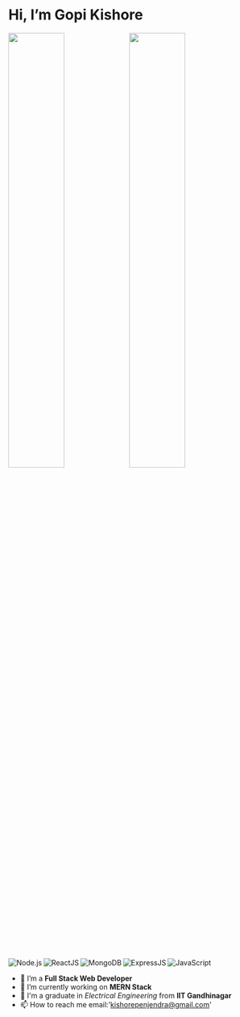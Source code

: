   # Hi, I’m **Gopi Kishore**
  <img align='left' width='47%' src='https://github-readme-stats.vercel.app/api?username=gopikish1998&show_icons=true&theme=tokyonight'/>
  <img align='left' width='47%' src='https://github-readme-stats.vercel.app/api/top-langs/?username=gopikish1998&layout=compact'/>
  <img align='left' alt='Node.js' src='https://img.shields.io/badge/node.js-6DA55F?style=for-the-badge&logo=node.js&logoColor=white'/>
  <img align='left' alt='ReactJS' src='https://img.shields.io/badge/react-%2320232a.svg?style=for-the-badge&logo=react&logoColor=%2361DAFB'/>
  <img align='left' alt='MongoDB' src='https://img.shields.io/badge/MongoDB-%234ea94b.svg?style=for-the-badge&logo=mongodb&logoColor=white'/>
  <img align='left' alt='ExpressJS' src='https://img.shields.io/badge/express.js-%23404d59.svg?style=for-the-badge&logo=express&logoColor=%2361DAFB'/>
  <img alt='JavaScript' src='https://img.shields.io/badge/javascript-%23323330.svg?style=for-the-badge&logo=javascript&logoColor=%23F7DF1E'/>
  
  
  
- 👀 I’m a **Full Stack Web Developer**
- 🌱 I’m currently working on **MERN Stack**
- 🤝 I'm a graduate in *Electrical Engineering* from **IIT Gandhinagar**
- 📫 How to reach me email:'kishorepenjendra@gmail.com'

<!---
gopikish1998/gopikish1998 is a ✨ special ✨ repository because its `README.md` (this file) appears on your GitHub profile.
You can click the Preview link to take a look at your changes.
--->
